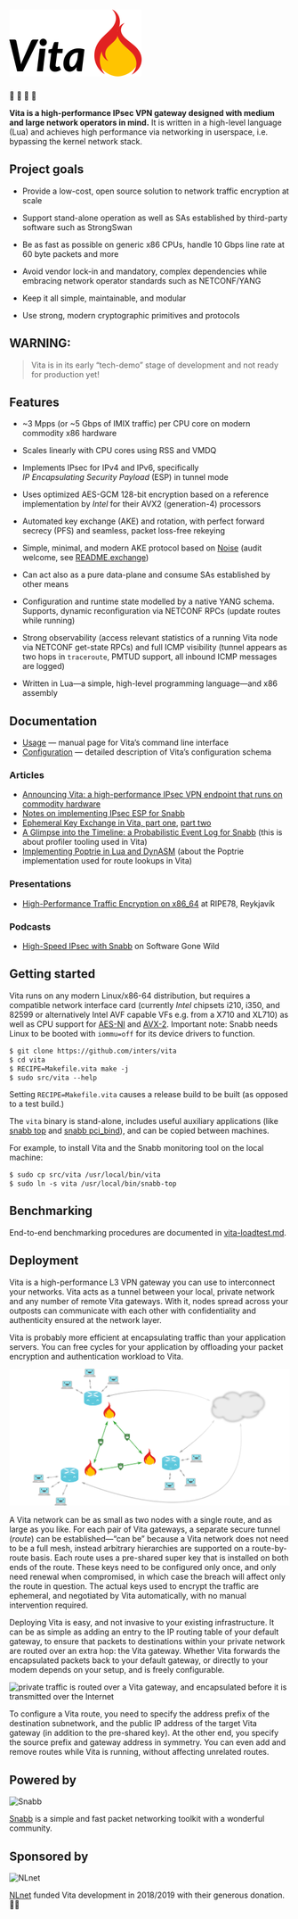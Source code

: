 # ![Vita](vita.png)  

🚧 🚧 🚧 🚧

**Vita is a high-performance IPsec VPN gateway designed with medium and large
network operators in mind.** It is written in a high-level language (Lua) and
achieves high performance via networking in userspace, i.e. bypassing the
kernel network stack.

## Project goals

- Provide a low-cost, open source solution to network traffic encryption at
  scale

- Support stand-alone operation as well as SAs established by third-party
  software such as StrongSwan

- Be as fast as possible on generic x86 CPUs, handle 10 Gbps line rate at 60
  byte packets and more

- Avoid vendor lock-in and mandatory, complex dependencies while embracing
  network operator standards such as NETCONF/YANG

- Keep it all simple, maintainable, and modular

- Use strong, modern cryptographic primitives and protocols

## WARNING:

> Vita is in its early “tech-demo” stage of development and not ready for
> production yet!

## Features

- ~3 Mpps (or ~5 Gbps of IMIX traffic) per CPU core on modern commodity x86
  hardware

- Scales linearly with CPU cores using RSS and VMDQ

- Implements IPsec for IPv4 and IPv6, specifically
  *IP Encapsulating Security Payload* (ESP) in tunnel mode

- Uses optimized AES-GCM 128-bit encryption based on a reference
  implementation by *Intel* for their AVX2 (generation-4) processors

- Automated key exchange (AKE) and rotation, with perfect forward secrecy (PFS)
  and seamless, packet loss-free rekeying

- Simple, minimal, and modern AKE protocol based on
  [Noise](http://noiseprotocol.org/) (audit welcome, see
  [README.exchange](https://github.com/inters/vita/blob/master/src/program/vita/README.exchange))

- Can act also as a pure data-plane and consume SAs established by other means

- Configuration and runtime state modelled by a native YANG schema. Supports,
  dynamic reconfiguration via NETCONF RPCs (update routes while running)

- Strong observability (access relevant statistics of a running Vita node via
  NETCONF get-state RPCs) and full ICMP visibility (tunnel appears as two hops
  in `traceroute`, PMTUD support, all inbound ICMP messages are logged)

- Written in Lua—a simple, high-level programming language—and x86 assembly

## Documentation

- [Usage](https://github.com/inters/vita/blob/master/src/program/vita/README)
  — manual page for Vita’s command line interface
- [Configuration](https://github.com/inters/vita/blob/master/src/program/vita/vita-esp-gateway.yang)
  — detailed description of Vita’s configuration schema

### Articles

- [Announcing Vita: a high-performance IPsec VPN endpoint that runs on commodity hardware](https://mr.gy/blog/vita.html)
- [Notes on implementing IPsec ESP for Snabb](https://mr.gy/blog/snabb-esp.html)
- [Ephemeral Key Exchange in Vita, part one](https://mr.gy/blog/ephemeral-key-exchange.html),
  [part two](https://mr.gy/blog/ephemeral-key-exchange-2.html)
- [A Glimpse into the Timeline: a Probabilistic Event Log for Snabb](https://mr.gy/blog/vita-timeline.html)
  (this is about profiler tooling used in Vita)
- [Implementing Poptrie in Lua and DynASM](https://mr.gy/blog/poptrie-dynasm.html)
  (about the Poptrie implementation used for route lookups in Vita)

### Presentations

- [High-Performance Traffic Encryption on x86_64](https://ripe78.ripe.net/archives/video/65/)
  at RIPE78, Reykjavík

### Podcasts

- [High-Speed IPsec with Snabb](https://blog.ipspace.net/2019/02/high-speed-ipsec-on-snabb-switch-on.html)
   on Software Gone Wild

## Getting started

Vita runs on any modern Linux/x86-64 distribution, but requires a compatible
network interface card (currently *Intel* chipsets i210, i350, and 82599 or
alternatively Intel AVF capable VFs e.g. from a X710 and XL710) as
well as CPU support for
[AES-NI](https://en.wikipedia.org/wiki/AES_instruction_set) and
[AVX-2](https://en.wikipedia.org/wiki/Advanced_Vector_Extensions#Advanced_Vector_Extensions_2).
Important note: Snabb needs Linux to be booted with `iommu=off` for its device
drivers to function.

    $ git clone https://github.com/inters/vita
    $ cd vita
    $ RECIPE=Makefile.vita make -j
    $ sudo src/vita --help

Setting `RECIPE=Makefile.vita` causes a release build to be built (as opposed
to a test build.)

The `vita` binary is stand-alone, includes useful auxiliary applications (like
[snabb top](https://github.com/inters/vita/tree/master/src/program/top) and
[snabb pci_bind](https://github.com/inters/vita/tree/master/src/program/pci_bind)),
and can be copied between machines.

For example, to install Vita and the Snabb monitoring tool on the local
machine:

    $ sudo cp src/vita /usr/local/bin/vita
    $ sudo ln -s vita /usr/local/bin/snabb-top

## Benchmarking

End-to-end benchmarking procedures are documented in
[vita-loadtest.md](https://github.com/inters/vita/tree/master/src/program/vita/vita-loadtest.md).

## Deployment

Vita is a high-performance L3 VPN gateway you can use to interconnect your
networks. Vita acts as a tunnel between your local, private network and any
number of remote Vita gateways. With it, nodes spread across your outposts can
communicate with each other with confidentiality and authenticity ensured at
the network layer.

Vita is probably more efficient at encapsulating traffic than your application
servers. You can free cycles for your application by offloading your packet
encryption and authentication workload to Vita.

![a mesh of Vita gateways forms a VPN](vita-sketch.png)

A Vita network can be as small as two nodes with a single route, and as large
as you like. For each pair of Vita gateways, a separate secure tunnel (*route*)
can be established—“can be” because a Vita network does not need to be a full
mesh, instead arbitrary hierarchies are supported on a route-by-route basis.
Each route uses a pre-shared super key that is installed on both ends of the
route. These keys need to be configured only once, and only need renewal when
compromised, in which case the breach will affect only the route in question.
The actual keys used to encrypt the traffic are ephemeral, and negotiated by
Vita automatically, with no manual intervention required.

Deploying Vita is easy, and not invasive to your existing infrastructure. It
can be as simple as adding an entry to the IP routing table of your default
gateway, to ensure that packets to destinations within your private network are
routed over an extra hop: the Vita gateway. Whether Vita forwards the
encapsulated packets back to your default gateway, or directly to your modem
depends on your setup, and is freely configurable.

![private traffic is routed over a Vita gateway, and encapsulated before it is
transmitted over the Internet](vita-detail.png)

To configure a Vita route, you need to specify the address prefix of the
destination subnetwork, and the public IP address of the target Vita gateway
(in addition to the pre-shared key). At the other end, you specify the source
prefix and gateway address in symmetry. You can even add and remove routes
while Vita is running, without affecting unrelated routes.

## Powered by

![Snabb](snabb.png)

[Snabb](https://github.com/snabbco/snabb) is a simple and fast packet
networking toolkit with a wonderful community.


## Sponsored by

![NLnet](nlnet.png)

[NLnet](https://nlnet.nl) funded Vita development in 2018/2019 with their
generous donation. 🙇‍♂️
